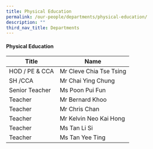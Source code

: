 ```yaml
---
title: Physical Education
permalink: /our-people/departments/physical-education/
description: ""
third_nav_title: Departments
---
```

#### Physical Education

| Title | Name |
|---|---|
| HOD / PE & CCA | Mr Cleve Chia Tse Tsing |
| SH /CCA | Mr Chai Ying Chung |
| Senior Teacher | Ms Poon Pui Fun |
| Teacher | Mr Bernard Khoo |
| Teacher | Mr Chris Chan |
| Teacher | Mr Kelvin Neo Kai Hong |
| Teacher | Ms Tan Li Si |
| Teacher  | Ms Tan Yee Ting |